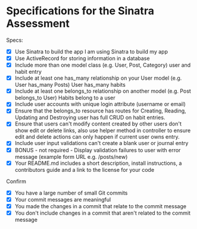 # Specifications for the Sinatra Assessment

Specs:

- [x] Use Sinatra to build the app
I am using Sinatra to build my app
- [x] Use ActiveRecord for storing information in a database
- [x] Include more than one model class (e.g. User, Post, Category)
user and habit entry
- [x] Include at least one has_many relationship on your User model (e.g. User has_many Posts)
User has_many habits
- [x] Include at least one belongs_to relationship on another model (e.g. Post belongs_to User)
Habits belong to a user
- [x] Include user accounts with unique login attribute (username or email)
- [x] Ensure that the belongs_to resource has routes for Creating, Reading, Updating and Destroying
user has full CRUD on habit entries.
- [x] Ensure that users can't modify content created by other users
don't show edit or delete links, also use helper method in controller to ensure edit and delete actions can only happen if current user owns entry.
- [x] Include user input validations
can't create a blank user or journal entry
- [x] BONUS - not required - Display validation failures to user with error message (example form URL e.g. /posts/new)
- [x] Your README.md includes a short description, install instructions, a contributors guide and a link to the license for your code

Confirm

 - [x] You have a large number of small Git commits
 - [x] Your commit messages are meaningful
 - [x] You made the changes in a commit that relate to the commit message
 - [x] You don't include changes in a commit that aren't related to the commit message